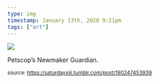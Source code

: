 ```yaml
---
type: img
timestamp: January 13th, 2020 9:21pm
tags: ["art"]
---
```

<img src="https://saturdayxiii.github.io/media/media/190247453939.jpg"/>
                                                                                          
Petscop’s Newmaker Guardian.<br/>
 
                                    
                
                
                
                
                                
<small>source: https://saturdayxiii.tumblr.com/post/190247453939</small>